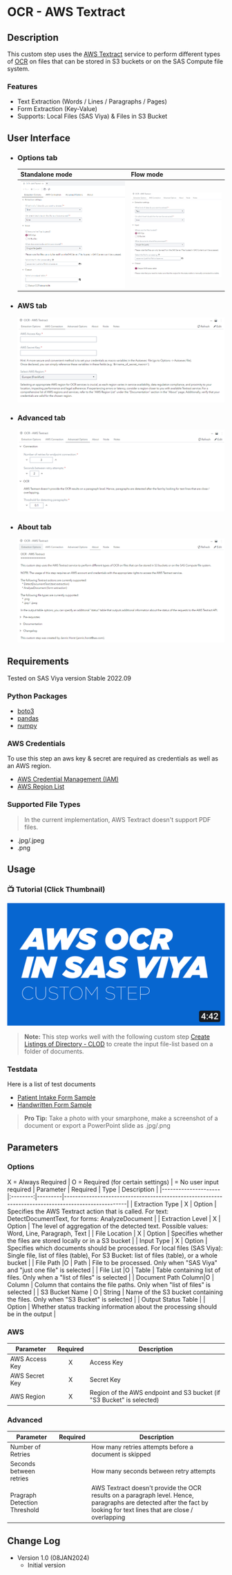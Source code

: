 # OCR - AWS Textract

## Description

This custom step uses the [AWS Textract](https://aws.amazon.com/textract/) service to perform different types of [OCR](https://en.wikipedia.org/wiki/Optical_character_recognition) on files that can be stored in S3 buckets or on the SAS Compute file system.


### Features
- Text Extraction (Words / Lines / Paragraphs / Pages)
- Form Extraction (Key-Value)
- Supports: Local Files (SAS Viya) & Files in S3 Bucket

## User Interface
* ### Options tab ###

   | Standalone mode | Flow mode |
   | --- | --- |                  
   | ![](img/standalone.PNG) | ![](img/flow_mode.PNG) |

* ### AWS tab ###

   ![](img/aws.PNG)
  
* ### Advanced tab ###

   ![](img/advanced.PNG)

* ### About tab ###

   ![](img/about.PNG)

## Requirements

Tested on SAS Viya version Stable 2022.09

### Python Packages
- [boto3](https://pypi.org/project/boto3/)
- [pandas](https://pypi.org/project/pandas/)
- [numpy](https://pypi.org/project/numpy/)

### AWS Credentials
To use this step an aws key & secret are required as credentials as well as an AWS region.
- [AWS Credential Management (IAM)](https://docs.aws.amazon.com/textract/latest/dg/security-iam.html)
- [AWS Region List](https://docs.aws.amazon.com/general/latest/gr/textract.html)

### Supported File Types
> In the current implementation, AWS Textract doesn't support PDF files.
- .jpg/.jpeg
- .png

## Usage
### 📺 Tutorial (Click Thumbnail)
[![YOUTUBE THUMBNAIL](img/thumbnail_aws_ocr_custom_step.jpg)](https://youtu.be/RP0CHuIbVGE)



> **Note:** This step works well with the following custom step [Create Listings of Directory - CLOD](https://github.com/sassoftware/sas-studio-custom-steps/tree/main/Create%20Listing%20of%20Directory%20CLOD) to create the input file-list based on a folder of documents. 

### Testdata
Here is a list of test documents
- [Patient Intake Form Sample](https://github.com/aws-samples/amazon-textract-code-samples/blob/master/python/patient_intake_form_sample.jpg)
- [Handwritten Form Sample](https://www.nist.gov/image/sd19jpg)

> **Pro Tip:** Take a photo with your smarphone, make a screenshot of a document or export a PowerPoint slide as .jpg/.png

## Parameters
### Options
X = Always Required | O = Required (for certain settings) |  = No user input required
| Parameter           | Required | Type    | Description                                                                                        |
|---------------------|:--------:|---------|----------------------------------------------------------------------------------------------------|
| Extraction Type     | X        | Option  | Specifies the AWS Textract action that is called. For text: DetectDocumentText, for forms: AnalyzeDocument |
| Extraction Level    | X        | Option  | The level of aggregation of the detected text. Possible values: Word, Line, Paragraph, Text       |
| File Location       | X        | Option  | Specifies whether the files are stored locally or in a S3 bucket                                   |
| Input Type          | X        | Option  | Specifies which documents should be processed. For local files (SAS Viya): Single file, list of files (table), For S3 Bucket: list of files (table), or a whole bucket |
| File Path           |O          | Path    | File to be processed. Only when "SAS Viya" and "just one file" is selected                             |
| File List           |O          | Table   | Table containing list of files. Only when a "list of files" is selected                            |
| Document Path Column|O          | Column  | Column that contains the file paths. Only when "list of files" is selected                         |
| S3 Bucket Name      | O        | String  | Name of the S3 bucket containing the files. Only when "S3 Bucket" is selected                      |
| Output Status Table |         | Option  | Whether status tracking information about the processing should be in the output                    |

### AWS
| Parameter  | Required | Description |
|---------------------|:----------:|--------------------------------|
|AWS Access Key| X | Access Key |
|AWS Secret Key|X| Secret Key |
|AWS Region |X| Region of the AWS endpoint and S3 bucket (if "S3 Bucket" is selected) |
### Advanced
| Parameter  | Required | Description |
|---------------------|:----------:|--------------------------------|
|Number of Retries|  |How many retries attempts before a document is skipped|
|Seconds between retries|| How many seconds between retry attempts|
|Pragraph Detection Threshold|| AWS Textract doesn't provide the OCR results on a paragraph level. Hence, paragraphs are detected after the fact by looking for text lines that are close / overlapping|

## Change Log
* Version 1.0 (08JAN2024) 
    * Initial version
